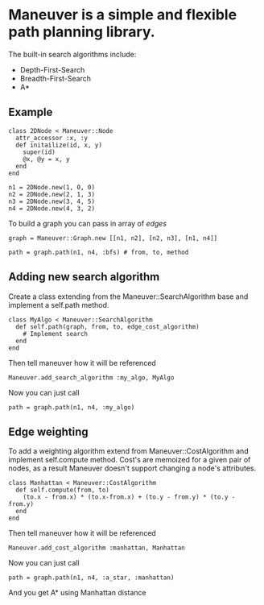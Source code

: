 # Maneuver is a simple and flexible path planning library.

The built-in search algorithms include:
  * Depth-First-Search
  * Breadth-First-Search
  * A\*

## Example

```
class 2DNode < Maneuver::Node
  attr_accessor :x, :y
  def initailize(id, x, y)
    super(id)
    @x, @y = x, y
  end
end

n1 = 2DNode.new(1, 0, 0)
n2 = 2DNode.new(2, 1, 3)
n3 = 2DNode.new(3, 4, 5)
n4 = 2DNode.new(4, 3, 2)
```

To build a graph you can pass in array of *edges*
```
graph = Maneuver::Graph.new [[n1, n2], [n2, n3], [n1, n4]]

path = graph.path(n1, n4, :bfs) # from, to, method
```

## Adding new search algorithm

Create a class extending from the Maneuver::SearchAlgorithm base and implement
a self.path method.
```
class MyAlgo < Maneuver::SearchAlgorithm
  def self.path(graph, from, to, edge_cost_algorithm)
    # Implement search
  end
end
```

Then tell maneuver how it will be referenced
```
Maneuver.add_search_algorithm :my_algo, MyAlgo
```
Now you can just call
```
path = graph.path(n1, n4, :my_algo)
```

## Edge weighting

To add a weighting algorithm extend from Maneuver::CostAlgorithm and implement
self.compute method. Cost's are memoized for a given pair of nodes, as a
result Maneuver doesn't support changing a node's attributes.

```
class Manhattan < Maneuver::CostAlgorithm
  def self.compute(from, to)
    (to.x - from.x) * (to.x-from.x) + (to.y - from.y) * (to.y - from.y)
  end
end
```

Then tell maneuver how it will be referenced
```
Maneuver.add_cost_algorithm :manhattan, Manhattan
```
Now you can just call
```
path = graph.path(n1, n4, :a_star, :manhattan)
```
And you get A\* using Manhattan distance

